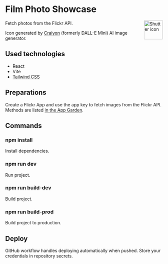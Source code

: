 # **Film Photo Showcase**

<img
  alt="Shutter icon"
  align="right"
  src="https://kakkoteemu.fi/film/android-chrome-192x192.png"
  width="60px"
/>

Fetch photos from the Flickr API.

Icon generated by [Craiyon](https://www.craiyon.com/) (formerly DALL-E Mini) AI image generator.

## **Used technologies**

- React
- Vite
- [Tailwind CSS](https://tailwindcss.com/)

## **Preparations**

Create a Flickr App and use the app key to fetch images from the Flickr API. Methods are listed [in the App Garden](https://www.flickr.com/services/api/).

## **Commands**

### **npm install**

Install dependencies.

### **npm run dev**

Run project.

### **npm run build-dev**

Build project.

### **npm run build-prod**

Build project to production.

## **Deploy**

GitHub workflow handles deploying automatically when pushed. Store your credentials in repository secrets.